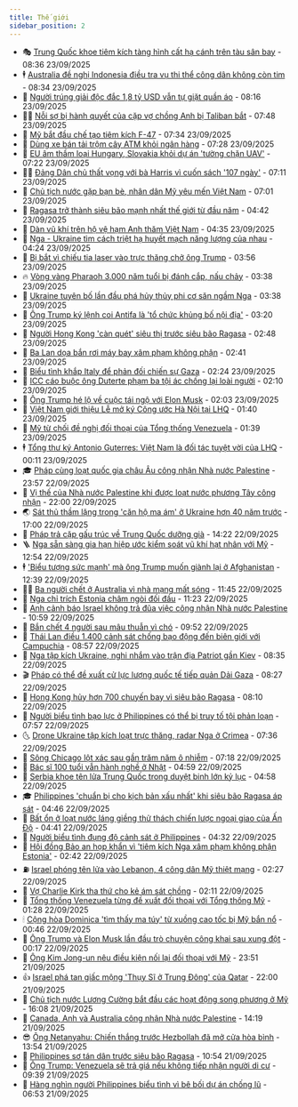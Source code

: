 ```yaml
---
title: Thế giới
sidebar_position: 2
---
```


<!-- vnexpress-the-gioi:START -->
- 🎭 [Trung Quốc khoe tiêm kích tàng hình cất hạ cánh trên tàu sân bay](https://vnexpress.net/trung-quoc-khoe-tiem-kich-tang-hinh-cat-ha-canh-tren-tau-san-bay-4942518.html) - 08:36 23/09/2025
- 🕴 [Australia đề nghị Indonesia điều tra vụ thi thể công dân không còn tim](https://vnexpress.net/australia-de-nghi-indonesia-dieu-tra-vu-thi-the-cong-dan-khong-con-tim-4942605.html) - 08:34 23/09/2025
- 🤭 [Người trúng giải độc đắc 1,8 tỷ USD vẫn tự giặt quần áo](https://vnexpress.net/nguoi-trung-giai-doc-dac-1-8-ty-usd-van-tu-giat-quan-ao-4942587.html) - 08:16 23/09/2025
- 🧑‍💻 [Nỗi sợ bị hành quyết của cặp vợ chồng Anh bị Taliban bắt](https://vnexpress.net/noi-so-bi-hanh-quyet-cua-cap-vo-chong-anh-bi-taliban-bat-4942385.html) - 07:48 23/09/2025
- 🦏 [Mỹ bắt đầu chế tạo tiêm kích F-47](https://vnexpress.net/my-bat-dau-che-tao-tiem-kich-f-47-4942431.html) - 07:34 23/09/2025
- 🦒 [Dùng xe bán tải trộm cây ATM khỏi ngân hàng](https://vnexpress.net/dung-xe-ban-tai-trom-cay-atm-khoi-ngan-hang-4942524.html) - 07:28 23/09/2025
- 🌈 [EU âm thầm loại Hungary, Slovakia khỏi dự án &#39;tường chặn UAV&#39;](https://vnexpress.net/eu-am-tham-loai-hungary-slovakia-khoi-du-an-tuong-chan-uav-4942562.html) - 07:22 23/09/2025
- 🧑‍🏫 [Đảng Dân chủ thất vọng với bà Harris vì cuốn sách &#39;107 ngày&#39;](https://vnexpress.net/dang-dan-chu-that-vong-voi-ba-harris-vi-cuon-sach-107-ngay-4942341.html) - 07:11 23/09/2025
- 🐲 [Chủ tịch nước gặp bạn bè, nhân dân Mỹ yêu mến Việt Nam](https://vnexpress.net/chu-tich-nuoc-gap-ban-be-nhan-dan-my-yeu-men-viet-nam-4942543.html) - 07:01 23/09/2025
- 🦒 [Ragasa trở thành siêu bão mạnh nhất thế giới từ đầu năm](https://vnexpress.net/ragasa-tro-thanh-sieu-bao-manh-nhat-the-gioi-tu-dau-nam-4942418.html) - 04:42 23/09/2025
- 🐻 [Dàn vũ khí trên hộ vệ hạm Anh thăm Việt Nam](https://vnexpress.net/dan-vu-khi-tren-ho-ve-ham-anh-tham-viet-nam-4942287.html) - 04:35 23/09/2025
- 🚀 [Nga - Ukraine tìm cách triệt hạ huyết mạch năng lượng của nhau](https://vnexpress.net/nga-ukraine-tim-cach-triet-ha-huyet-mach-nang-luong-cua-nhau-4942344.html) - 04:24 23/09/2025
- 🥰 [Bị bắt vì chiếu tia laser vào trực thăng chở ông Trump](https://vnexpress.net/bi-bat-vi-chieu-tia-laser-vao-truc-thang-cho-ong-trump-4942380.html) - 03:56 23/09/2025
- 🔥 [Vòng vàng Pharaoh 3.000 năm tuổi bị đánh cắp, nấu chảy](https://vnexpress.net/vong-vang-pharaoh-3-000-nam-tuoi-bi-danh-cap-nau-chay-4942393.html) - 03:38 23/09/2025
- 🥳 [Ukraine tuyên bố lần đầu phá hủy thủy phi cơ săn ngầm Nga](https://vnexpress.net/ukraine-tuyen-bo-lan-dau-pha-huy-thuy-phi-co-san-ngam-nga-4942350.html) - 03:38 23/09/2025
- 💼 [Ông Trump ký lệnh coi Antifa là &#39;tổ chức khủng bố nội địa&#39;](https://vnexpress.net/ong-trump-ky-lenh-coi-antifa-la-to-chuc-khung-bo-noi-dia-4942368.html) - 03:20 23/09/2025
- 🤡 [Người Hong Kong &#39;càn quét&#39; siêu thị trước siêu bão Ragasa](https://vnexpress.net/nguoi-hong-kong-can-quet-sieu-thi-truoc-sieu-bao-ragasa-4942370.html) - 02:48 23/09/2025
- 🌁 [Ba Lan dọa bắn rơi máy bay xâm phạm không phận](https://vnexpress.net/ba-lan-doa-ban-roi-may-bay-xam-pham-khong-phan-4942374.html) - 02:41 23/09/2025
- 🤩 [Biểu tình khắp Italy để phản đối chiến sự Gaza](https://vnexpress.net/bieu-tinh-khap-italy-de-phan-doi-chien-su-gaza-4942376.html) - 02:24 23/09/2025
- 🎉 [ICC cáo buộc ông Duterte phạm ba tội ác chống lại loài người](https://vnexpress.net/icc-cao-buoc-ong-duterte-pham-ba-toi-ac-chong-lai-loai-nguoi-4942320.html) - 02:10 23/09/2025
- 🎉 [Ông Trump hé lộ về cuộc tái ngộ với Elon Musk](https://vnexpress.net/ong-trump-he-lo-ve-cuoc-tai-ngo-voi-elon-musk-4942364.html) - 02:03 23/09/2025
- 🌁 [Việt Nam giới thiệu Lễ mở ký Công ước Hà Nội tại LHQ](https://vnexpress.net/viet-nam-gioi-thieu-le-mo-ky-cong-uoc-ha-noi-tai-lhq-4942323.html) - 01:40 23/09/2025
- 🌊 [Mỹ từ chối đề nghị đối thoại của Tổng thống Venezuela](https://vnexpress.net/my-tu-choi-de-nghi-doi-thoai-cua-tong-thong-venezuela-4942311.html) - 01:39 23/09/2025
- 🕴 [Tổng thư ký Antonio Guterres: Việt Nam là đối tác tuyệt vời của LHQ](https://vnexpress.net/tong-thu-ky-antonio-guterres-viet-nam-la-doi-tac-tuyet-voi-cua-lhq-4942315.html) - 00:11 23/09/2025
- 🎓 [Pháp cùng loạt quốc gia châu Âu công nhận Nhà nước Palestine](https://vnexpress.net/phap-cung-loat-quoc-gia-chau-au-cong-nhan-nha-nuoc-palestine-4942310.html) - 23:57 22/09/2025
- 🦩 [Vị thế của Nhà nước Palestine khi được loạt nước phương Tây công nhận](https://vnexpress.net/vi-the-cua-nha-nuoc-palestine-khi-duoc-loat-nuoc-phuong-tay-cong-nhan-4941850.html) - 22:00 22/09/2025
- 🌏 [Sát thủ thầm lặng trong &#39;căn hộ ma ám&#39; ở Ukraine hơn 40 năm trước](https://vnexpress.net/sat-thu-tham-lang-trong-can-ho-ma-am-o-ukraine-hon-40-nam-truoc-4942054.html) - 17:00 22/09/2025
- 🌋 [Pháp trả cặp gấu trúc về Trung Quốc dưỡng già](https://vnexpress.net/phap-tra-cap-gau-truc-ve-trung-quoc-duong-gia-4942281.html) - 14:22 22/09/2025
- 🪜 [Nga sẵn sàng gia hạn hiệp ước kiểm soát vũ khí hạt nhân với Mỹ](https://vnexpress.net/nga-san-sang-gia-han-hiep-uoc-kiem-soat-vu-khi-hat-nhan-voi-my-4942258.html) - 12:54 22/09/2025
- 🕴 [&#39;Biểu tượng sức mạnh&#39; mà ông Trump muốn giành lại ở Afghanistan](https://vnexpress.net/bieu-tuong-suc-manh-ma-ong-trump-muon-gianh-lai-o-afghanistan-4942128.html) - 12:39 22/09/2025
- 🧑‍🏫 [Ba người chết ở Australia vì nhà mạng mất sóng](https://vnexpress.net/ba-nguoi-chet-o-australia-vi-nha-mang-mat-song-4942178.html) - 11:45 22/09/2025
- 🌮 [Nga chỉ trích Estonia châm ngòi đối đầu](https://vnexpress.net/nga-chi-trich-estonia-cham-ngoi-doi-dau-4942233.html) - 11:23 22/09/2025
- 🚦 [Anh cảnh báo Israel không trả đũa việc công nhận Nhà nước Palestine](https://vnexpress.net/anh-canh-bao-israel-khong-tra-dua-viec-cong-nhan-nha-nuoc-palestine-4942212.html) - 10:59 22/09/2025
- 💫 [Bắn chết 4 người sau mâu thuẫn vì chó](https://vnexpress.net/ban-chet-4-nguoi-sau-mau-thuan-vi-cho-4942172.html) - 09:52 22/09/2025
- 🤡 [Thái Lan điều 1.400 cảnh sát chống bạo động đến biên giới với Campuchia](https://vnexpress.net/thai-lan-dieu-1-400-canh-sat-chong-bao-dong-den-bien-gioi-voi-campuchia-4942148.html) - 08:57 22/09/2025
- 🦣 [Nga tập kích Ukraine, nghi nhắm vào trận địa Patriot gần Kiev](https://vnexpress.net/nga-tap-kich-ukraine-nghi-nham-vao-tran-dia-patriot-gan-kiev-4942081.html) - 08:35 22/09/2025
- 🎬 [Pháp có thể đề xuất cử lực lượng quốc tế tiếp quản Dải Gaza](https://vnexpress.net/phap-co-the-de-xuat-cu-luc-luong-quoc-te-tiep-quan-dai-gaza-4942082.html) - 08:27 22/09/2025
- 🎉 [Hong Kong hủy hơn 700 chuyến bay vì siêu bão Ragasa](https://vnexpress.net/hong-kong-huy-hon-700-chuyen-bay-vi-sieu-bao-ragasa-4942060.html) - 08:10 22/09/2025
- 🎡 [Người biểu tình bạo lực ở Philippines có thể bị truy tố tội phản loạn](https://vnexpress.net/nguoi-bieu-tinh-bao-luc-o-philippines-co-the-bi-truy-to-toi-phan-loan-4942077.html) - 07:57 22/09/2025
- 🌜 [Drone Ukraine tập kích loạt trực thăng, radar Nga ở Crimea](https://vnexpress.net/drone-ukraine-tap-kich-loat-truc-thang-radar-nga-o-crimea-4941988.html) - 07:36 22/09/2025
- 🎡 [Sông Chicago lột xác sau gần trăm năm ô nhiễm](https://vnexpress.net/song-chicago-lot-xac-sau-gan-tram-nam-o-nhiem-4941847.html) - 07:18 22/09/2025
- 🤗 [Bác sĩ 100 tuổi vẫn hành nghề ở Nhật](https://vnexpress.net/bac-si-100-tuoi-van-hanh-nghe-o-nhat-4942008.html) - 04:59 22/09/2025
- 🦩 [Serbia khoe tên lửa Trung Quốc trong duyệt binh lớn kỷ lục](https://vnexpress.net/serbia-khoe-ten-lua-trung-quoc-trong-duyet-binh-lon-ky-luc-4941890.html) - 04:58 22/09/2025
- 🎓 [Philippines &#39;chuẩn bị cho kịch bản xấu nhất&#39; khi siêu bão Ragasa áp sát](https://vnexpress.net/philippines-chuan-bi-cho-kich-ban-xau-nhat-khi-sieu-bao-ragasa-ap-sat-4941972.html) - 04:46 22/09/2025
- 🌁 [Bất ổn ở loạt nước láng giềng thử thách chiến lược ngoại giao của Ấn Độ](https://vnexpress.net/bat-on-o-loat-nuoc-lang-gieng-thu-thach-chien-luoc-ngoai-giao-cua-an-do-4941842.html) - 04:41 22/09/2025
- 🤩 [Người biểu tình đụng độ cảnh sát ở Philippines](https://vnexpress.net/nguoi-bieu-tinh-dung-do-canh-sat-o-philippines-4941985.html) - 04:32 22/09/2025
- 👹 [Hội đồng Bảo an họp khẩn vì &#39;tiêm kích Nga xâm phạm không phận Estonia&#39;](https://vnexpress.net/hoi-dong-bao-an-hop-khan-vi-tiem-kich-nga-xam-pham-khong-phan-estonia-4941895.html) - 02:42 22/09/2025
- ⛽️ [Israel phóng tên lửa vào Lebanon, 4 công dân Mỹ thiệt mạng](https://vnexpress.net/israel-phong-ten-lua-vao-lebanon-4-cong-dan-my-thiet-mang-4941859.html) - 02:27 22/09/2025
- 🚀 [Vợ Charlie Kirk tha thứ cho kẻ ám sát chồng](https://vnexpress.net/vo-charlie-kirk-tha-thu-cho-ke-am-sat-chong-4941838.html) - 02:11 22/09/2025
- 🎡 [Tổng thống Venezuela từng đề xuất đối thoại với Tổng thống Mỹ](https://vnexpress.net/tong-thong-venezuela-tung-de-xuat-doi-thoai-voi-tong-thong-my-4941826.html) - 01:28 22/09/2025
- 🕯 [Cộng hòa Dominica &#39;tìm thấy ma túy&#39; từ xuồng cao tốc bị Mỹ bắn nổ](https://vnexpress.net/cong-hoa-dominica-tim-thay-ma-tuy-tu-xuong-cao-toc-bi-my-ban-no-4941829.html) - 00:46 22/09/2025
- 🐻 [Ông Trump và Elon Musk lần đầu trò chuyện công khai sau xung đột](https://vnexpress.net/ong-trump-va-elon-musk-lan-dau-tro-chuyen-cong-khai-sau-xung-dot-4941822.html) - 00:17 22/09/2025
- 🚦 [Ông Kim Jong-un nêu điều kiện nối lại đối thoại với Mỹ](https://vnexpress.net/ong-kim-jong-un-neu-dieu-kien-noi-lai-doi-thoai-voi-my-4941821.html) - 23:51 21/09/2025
- 👍 [Israel phá tan giấc mộng &#39;Thụy Sĩ ở Trung Đông&#39; của Qatar](https://vnexpress.net/israel-pha-tan-giac-mong-thuy-si-o-trung-dong-cua-qatar-4941322.html) - 22:00 21/09/2025
- 🚀 [Chủ tịch nước Lương Cường bắt đầu các hoạt động song phương ở Mỹ](https://vnexpress.net/chu-tich-nuoc-luong-cuong-bat-dau-cac-hoat-dong-song-phuong-o-my-4941798.html) - 16:08 21/09/2025
- 🌮 [Canada, Anh và Australia công nhận Nhà nước Palestine](https://vnexpress.net/canada-anh-va-australia-cong-nhan-nha-nuoc-palestine-4941779.html) - 14:19 21/09/2025
- 😎 [Ông Netanyahu: Chiến thắng trước Hezbollah đã mở cửa hòa bình](https://vnexpress.net/ong-netanyahu-chien-thang-truoc-hezbollah-da-mo-cua-hoa-binh-4941764.html) - 13:54 21/09/2025
- 🐲 [Philippines sơ tán dân trước siêu bão Ragasa](https://vnexpress.net/philippines-so-tan-dan-truoc-sieu-bao-ragasa-4941722.html) - 10:54 21/09/2025
- 💫 [Ông Trump: Venezuela sẽ trả giá nếu không tiếp nhận người di cư](https://vnexpress.net/ong-trump-venezuela-se-tra-gia-neu-khong-tiep-nhan-nguoi-di-cu-4941690.html) - 09:39 21/09/2025
- 👀 [Hàng nghìn người Philippines biểu tình vì bê bối dự án chống lũ](https://vnexpress.net/hang-nghin-nguoi-philippines-bieu-tinh-vi-be-boi-du-an-chong-lu-4941636.html) - 06:53 21/09/2025<!-- vnexpress-the-gioi:END -->